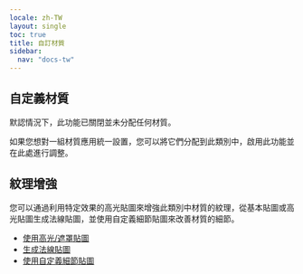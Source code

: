 ```yaml
---
locale: zh-TW
layout: single
toc: true
title: 自訂材質
sidebar:
  nav: "docs-tw"
---
```

## 自定義材質
默認情況下，此功能已關閉並未分配任何材質。

如果您想對一組材質應用統一設置，您可以將它們分配到此類別中，啟用此功能並在此處進行調整。

## 紋理增強
您可以通過利用特定效果的高光貼圖來增強此類別中材質的紋理，從基本貼圖或高光貼圖生成法線貼圖，並使用自定義細節貼圖來改善材質的細節。

* [使用高光/遮罩貼圖](specular_map.md)
* [生成法線貼圖](normal_map.md)
* [使用自定義細節貼圖](detail_map.md)